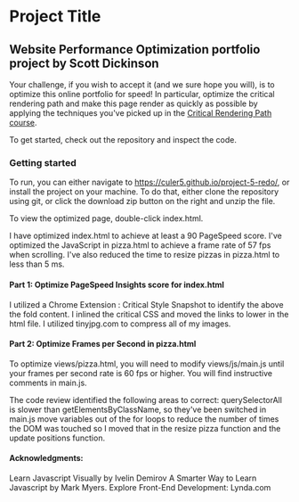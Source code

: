 # Project Title
## Website Performance Optimization portfolio project by Scott Dickinson

Your challenge, if you wish to accept it (and we sure hope you will), is to optimize this online portfolio for speed! In particular, optimize the critical rendering path and make this page render as quickly as possible by applying the techniques you've picked up in the [Critical Rendering Path course](https://www.udacity.com/course/ud884).

To get started, check out the repository and inspect the code.

### Getting started

To run, you can either navigate to https://culer5.github.io/project-5-redo/, or install the project on your machine. To do that, either clone the repository using git, or click the download zip button on the right and unzip the file.

To view the optimized page, double-click index.html.

I have optimized index.html to achieve at least a 90 PageSpeed score. I've optimized the JavaScript in pizza.html to achieve a frame rate of 57  fps when scrolling. I've also reduced the time to resize pizzas in pizza.html to less than 5 ms.

#### Part 1: Optimize PageSpeed Insights score for index.html

I utilized a Chrome Extension : Critical Style Snapshot to identify the above the fold content. I inlined the critical CSS and moved the links to lower in the html file.
I utilized tinyjpg.com to compress all of my images.



#### Part 2: Optimize Frames per Second in pizza.html

To optimize views/pizza.html, you will need to modify views/js/main.js until your frames per second rate is 60 fps or higher. You will find instructive comments in main.js. 

The code review identified the following areas to correct:
 querySelectorAll is slower than getElementsByClassName, so they've been switched in main.js
 move variables out of the for loops to reduce the number of times the DOM was touched so I moved that in the resize pizza function and the update positions function.
 
 #### Acknowledgments:
 Learn Javascript Visually by Ivelin Demirov
 A Smarter Way to Learn Javascript by Mark Myers.
 Explore Front-End Development: Lynda.com
 

